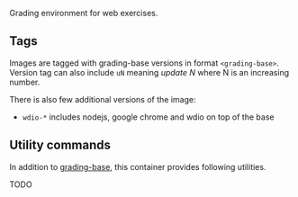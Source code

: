 Grading environment for web exercises.

Tags
----

Images are tagged with grading-base versions in format `<grading-base>`.
Version tag can also include `uN` meaning _update N_ where N is an increasing number.

There is also few additional versions of the image:

 * `wdio-*` includes nodejs, google chrome and wdio on top of the base


Utility commands
----------------

In addition to [grading-base](https://github.com/apluslms/grading-base), this container provides following utilities.

TODO
